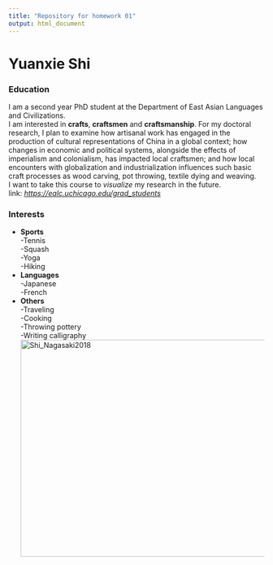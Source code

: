 ```yaml
---
title: "Repository for homework 01"
output: html_document
---
```


# Yuanxie Shi

### Education
I am a second year PhD student at the Department of East Asian Languages and Civilizations.    
I am interested in **crafts**, **craftsmen** and **craftsmanship**. For my doctoral research, I plan to examine how artisanal work has engaged in the production of cultural representations of China in a global context; how changes in economic and political systems, alongside the effects of imperialism and colonialism, has impacted local craftsmen; and how local encounters with globalization and industrialization influences such basic craft processes as wood carving, pot throwing, textile dying and weaving.  
I want to take this course to *visualize* my research in the future.  
link: <em>https://ealc.uchicago.edu/grad_students</em>   

 
### Interests  
* **Sports**  
 -Tennis  
 -Squash  
 -Yoga  
 -Hiking
* **Languages**  
 -Japanese  
 -French  
* **Others**  
 -Traveling  
 -Cooking  
 -Throwing pottery  
 -Writing calligraphy     
 <img src="https://farm2.staticflickr.com/1901/43294667260_d267d0ea8c_z.jpg" width="640" height="427" alt="Shi_Nagasaki2018"></a><script async src="//embedr.flickr.com/assets/client-code.js" charset="utf-8"></script>
 
 

